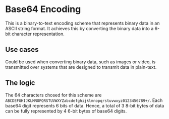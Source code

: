 # Base64 Encoding

This is a binary-to-text encoding scheme that represents binary data in an ASCII string format. It achieves this by converting the binary data into a 6-bit character representation.

## Use cases

Could be used when converting binary data, such as images or video, is transmitted over systems that are designed to transmit data in plain-text.

## The logic

The 64 characters chosed for this scheme are `ABCDEFGHIJKLMNOPQRSTUVWXYZabcdefghijklmnopqrstuvwxyz0123456789+/`. Each base64 digit represents 6 bits of data. Hence, a total of 3 8-bit bytes of data can be fully represented by 4 6-bit bytes of base64 digits. 
